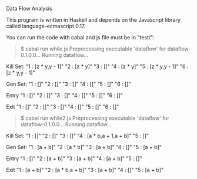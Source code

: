 Data Flow Analysis

This program is written in Haskell and depends on the Javascript library called language-ecmascript 0.17.

You can run the code with cabal and js file must be in "test/":

> $ cabal run while.js
Preprocessing executable 'dataflow' for dataflow-0.1.0.0...
Running dataflow...

Kill Set:
"1 : [z * y,y - 1]"
"2 : [z * y]"
"3 : []"
"4 : [z * y]"
"5 : [z * y,y - 1]"
"6 : [z * y,y - 1]"

Gen Set:
"1 : []"
"2 : []"
"3 : []"
"4 : []"
"5 : []"
"6 : []"

Entry
"1 : []"
"2 : []"
"3 : []"
"4 : []"
"5 : []"
"6 : []"

Exit
"1 : []"
"2 : []"
"3 : []"
"4 : []"
"5 : []"
"6 : []"

> $ cabal run while2.js
Preprocessing executable 'dataflow' for dataflow-0.1.0.0...
Running dataflow...

Kill Set:
"1 : []"
"2 : []"
"3 : []"
"4 : [a * b,a + 1,a + b]"
"5 : []"

Gen Set:
"1 : [a + b]"
"2 : [a * b]"
"3 : [a + b]"
"4 : []"
"5 : [a + b]"

Entry
"1 : []"
"2 : [a + b]"
"3 : [a + b]"
"4 : [a + b]"
"5 : []"

Exit
"1 : [a + b]"
"2 : [a * b,a + b]"
"3 : [a + b]"
"4 : []"
"5 : [a + b]"
